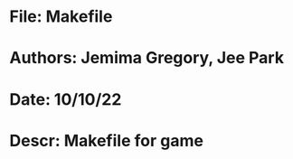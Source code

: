 # File:   Makefile
# Authors: Jemima Gregory, Jee Park
# Date:   10/10/22
# Descr:  Makefile for game
